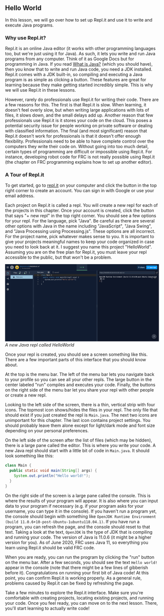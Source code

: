 ## Hello World

In this lesson, we will go over how to set up Repl.it and use it to write and execute Java programs.

### Why use Repl.it?

Repl.it is an online Java editor (it works with other programming languages too, but we're just using it for Java). As such, it lets you write and run Java programs from any computer. Think of it as Google Docs but for programming in Java. If you read [What is Java?](01-what-is-java.md) (which you should have), then you know that to write and run Java code, you need a JDK installed. Repl.it comes with a JDK built-in, so compiling and executing a Java program is as simple as clicking a button. These features are great for learning because they make getting started incredibly simple. This is why we will use Repl.it in these lessons.

However, rarely do professionals use Repl.it for writing their code. There are a few reasons for this. The first is that Repl.it is slow. When learning, it doesn't feel overly slow, but when writing large applications with lots of files, it slows down, and the small delays add up. Another reason that few professionals use Repl.it is it stores your code on the cloud. This poses a potential security issue for people working on private software or dealing with classified information. The final (and most significant) reason that Repl.it doesn't work for professionals is that it doesn't offer enough flexibility. Professionals need to be able to have complete control over the computers they write their code on. Without going into too much detail, certain types of programming are difficult or impossible using Repl.it. For instance, developing robot code for FRC is not really possible using Repl.it (the chapter on FRC programming explains how to set up another editor).

### A Tour of Repl.it

To get started, go to [repl.it](https://repl.it/) on your computer and click the button in the top right corner to create an account. You can sign in with Google or use your email address.

Each project on Repl.it is called a repl. You will create a new repl for each of the projects in this chapter. Once your account is created, click the button that says "+ new repl" in the top right corner. You should see a few options for your repl. For the language, pick "Java". Be careful as there are several other options with Java in the name including "JavaScript", "Java Swing", and "Java Processing using Processing.js". These options are all incorrect. For the project name, pick whatever makes sense to you. It is important to give your projects meaningful names to keep your code organized in case you need to look back at it. I suggest you name this project "HelloWorld". Assuming you are on the free plan for Repl.it, you must leave your repl accessible to the public, but that won't be a problem.

![The user interface of a new Java repl called HelloWorld](../img/chapter-01-java-basics/02-hello-world.png "A new Java repl called HelloWorld")
*A new Java repl called HelloWorld*

Once your repl is created, you should see a screen something like this. There are a few important parts of this interface that you should know about.

At the top is the menu bar. The left of the menu bar lets you navigate back to your profile so you can see all your other repls. The large button in the center labeled "run" compiles and executes your code. Finally, the buttons on the right side of the menu bar let you share your repl with other people or create a new repl.

Looking to the left side of the screen, there is a thin, vertical strip with four icons. The topmost icon shows/hides the files in your repl. The only file that should exist if you just created the repl is `Main.java`. The next two icons are unimportant for this chapter. The last icon contains project settings. You should probably leave them alone except for light/dark mode and font size depending on your personal preferences.

On the left side of the screen after the list of files (which may be hidden), there is a large pane called the editor. This is where you write your code. A new Java repl should start with a little bit of code in `Main.java`. It should look something like this:

```java
class Main {
  public static void main(String[] args) {
    System.out.println("Hello world!");
  }
}
```

On the right side of the screen is a large pane called the console. This is where the results of your program will appear. It is also where you can input data to your program if necessary (e.g. if your program asks for your username, you can type it in the console). If you haven't run a program yet, the console should begin with something like `OpenJDK Runtime Environment (build 11.0.6+10-post-Ubuntu-1ubuntu118.04.1)`. If you have run a program, you can refresh the page, and the console should reset to that text. Taking a look at the text, `OpenJDK` is the type of JDK that is compiling and running your code. The version of Java is 11.0.6 (it might be a higher version for you). As of June 2020, FRC uses Java 11, so everything you learn using Repl.it should be valid FRC code.

When you are ready, you can run the program by clicking the "run" button on the menu bar. After a few seconds, you should see the text `Hello world!` appear in the console (note that there might be a few lines of gibberish before it). Congratulations on running your first bit of Java code! At this point, you can confirm Repl.it is working properly. As a general rule, problems caused by Repl.it can be fixed by refreshing the page.

Take a few minutes to explore the Repl.it interface. Make sure you're comfortable with creating projects, locating existing projects, and running your code. Once you feel ready, you can move on to the next lesson. There, you'll start learning to actually write code!
